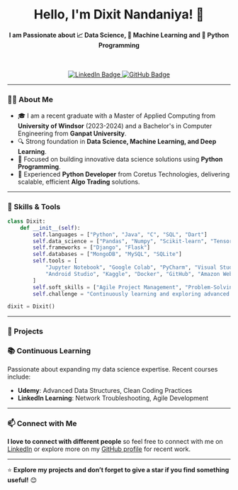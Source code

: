 <h1 align="center">Hello, I'm Dixit Nandaniya! 👋</h1>
<h4 align="center">I am Passionate about 📈 Data Science, 🤖 Machine Learning and 🐍 Python Programming</h4>
</br>
<p align="center">
  <a href="https://www.linkedin.com/in/dixit-nandaniya-b54a03312" target="_blank">
    <img src="https://img.shields.io/badge/LinkedIn-Dixit%20Nandaniya-blue?style=flat&logo=linkedin" alt="LinkedIn Badge"/>
  </a>
  <a href="https://github.com/dixituwindsor" target="_blank">
    <img src="https://img.shields.io/github/followers/dixituwindsor?label=Follow&style=social" alt="GitHub Badge"/>
  </a>
</p>

---

### 👨‍💻 About Me
- 🎓 I am a recent graduate with a Master of Applied Computing from **University of Windsor** (2023-2024) and a Bachelor's in Computer Engineering from **Ganpat University**.
- 🔍 Strong foundation in **Data Science, Machine Learning, and Deep Learning**.
- 🌱 Focused on building innovative data science solutions using **Python Programming**.
- 💼 Experienced **Python Developer** from Coretus Technologies, delivering scalable, efficient **Algo Trading** solutions.

---

<!--
| <a href="https://github.com/dixituwindsor/github-readme-stats"><img align="center" src="https://github-readme-stats.vercel.app/api?username=dixituwindsor&show_icons=true&include_all_commits=true&theme=buefy&hide_border=true" alt="Dixit's github stats" /></a> | <a href="https://github.com/dixituwindsor/github-readme-stats"><img align="center" src="https://github-readme-stats.vercel.app/api/top-langs/?username=dixituwindsor&layout=compact&theme=buefy&hide_border=true" /></a> |
| ------------- | ------------- |

--- 
-->

### 🔧 Skills & Tools
```python
class Dixit:
    def __init__(self):
        self.languages = ["Python", "Java", "C", "SQL", "Dart"]
        self.data_science = ["Pandas", "Numpy", "Scikit-learn", "TensorFlow", "PyTorch"]
        self.frameworks = ["Django", "Flask"]
        self.databases = ["MongoDB", "MySQL", "SQLite"]
        self.tools = [
            "Jupyter Notebook", "Google Colab", "PyCharm", "Visual Studio",
            "Android Studio", "Kaggle", "Docker", "GitHub", "Amazon Web Services"
        ]
        self.soft_skills = ["Agile Project Management", "Problem-Solving", "Team Collaboration"]
        self.challenge = "Continuously learning and exploring advanced data science and machine learning topics."

dixit = Dixit()
```

---

### 🚀 Projects




### 📚 Continuous Learning
Passionate about expanding my data science expertise. Recent courses include:
- **Udemy**: Advanced Data Structures, Clean Coding Practices
- **LinkedIn Learning**: Network Troubleshooting, Agile Development

---

### 📫 Connect with Me
**I love to connect with different people** so feel free to connect with me on [LinkedIn](https://www.linkedin.com/in/dixit-nandaniya-b54a03312) or explore more on my [GitHub profile](https://github.com/dixituwindsor) for recent work.

---

⭐ **Explore my projects and don’t forget to give a star if you find something useful!** 😊
